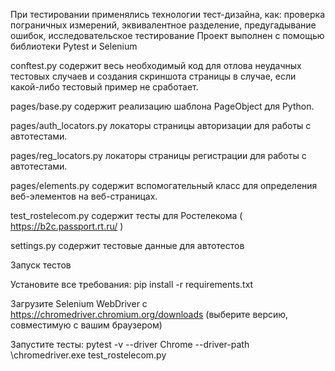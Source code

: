 При тестировании применялись технологии тест-дизайна, как: 
проверка пограничных измерений, 
эквивалентное разделение, 
предугадывание ошибок, 
исследовательское тестирование
Проект выполнен с помощью библиотеки Pytest и Selenium

conftest.py содержит весь необходимый код для отлова неудачных тестовых случаев и создания скриншота страницы в случае, если какой-либо тестовый пример не сработает.

pages/base.py содержит реализацию шаблона PageObject для Python.

pages/auth_locators.py локаторы страницы авторизации для работы с автотестами.

pages/reg_locators.py локаторы страницы регистрации для работы с автотестами.

pages/elements.py содержит вспомогательный класс для определения веб-элементов на веб-страницах.

test_rostelecom.py содержит тесты для Ростелекома ( https://b2c.passport.rt.ru/ )

settings.py содержит тестовые данные для автотестов

Запуск тестов

Установите все требования: pip install -r requirements.txt

Загрузите Selenium WebDriver с https://chromedriver.chromium.org/downloads (выберите версию, совместимую с вашим браузером)

Запустите тесты: pytest -v --driver Chrome --driver-path \chromedriver.exe test_rostelecom.py
